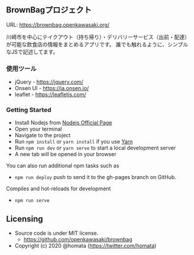 BrownBagプロジェクト
-------

URL: <https://brownbag.openkawasaki.org/>

川崎市を中心にテイクアウト（持ち帰り）・デリバリーサービス（出前・配達）が可能な飲食店の情報をまとめるアプリです。
誰でも触れるように、シンプルなJSで記述してます。

### 使用ツール
* jQuery - <https://jquery.com/>
* Onsen UI - <https://ja.onsen.io/>
* leaflet - <https://leafletjs.com/>

### Getting Started
- Install Nodejs from [Nodejs Official Page](https://nodejs.org/en/)
- Open your terminal
- Navigate to the project
- Run `npm install` or `yarn install` if you use [Yarn](https://yarnpkg.com/en/)
- Run `npm run dev` or `yarn serve` to start a local development server
- A new tab will be opened in your browser

You can also run additional npm tasks such as
- `npm run deploy` push to send it to the gh-pages branch on GitHub.

Compiles and hot-reloads for development
- `npm run serve`

## Licensing
* Source code is under MIT license.
    - <https://github.com/openkawasaki/brownbag>
* Copyright (c) 2020 @homata (https://twitter.com/homata)
